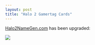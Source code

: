 ```yaml
---
layout: post
title: "Halo 2 Gamertag Cards"
---
```


<p><a target="_blank" href="http://www.halo2namegen.com">Halo2NameGen.com</a> has been upgraded:</p>
<p>
<div><a target="_blank" href="http://www.halo2namegen.com/Default.aspx?name=michael hodnick"><img src="http://www.halo2namegen.com/Card.ashx?name=michael hodnick" border="0" /></a></div></p>
 
